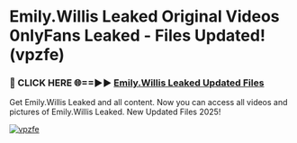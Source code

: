 # Emily.Willis Leaked Original Videos 0nlyFans Leaked - Files Updated! (vpzfe)

<h3>🔴 CLICK HERE 🌐==►► <a href="https://tinyurl.com/2m67pmp6" rel="nofollow">Emily.Willis Leaked Updated Files</a></h3>

Get Emily.Willis Leaked and all content. Now you can access all videos and pictures of Emily.Willis Leaked. New Updated Files 2025!

[![vpzfe](https://i.imgur.com/H4QAA4z.gif)](https://tinyurl.com/2m67pmp6)